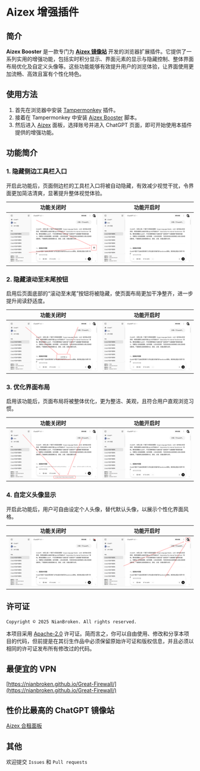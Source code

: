 # Aizex 增强插件

## 简介

**Aizex Booster** 是一款专门为 **[Aizex 镜像站](https://aizex.klaio.top/)** 开发的浏览器扩展插件。它提供了一系列实用的增强功能，包括实时积分显示、界面元素的显示与隐藏控制、整体界面布局优化及自定义头像等。这些功能能够有效提升用户的浏览体验，让界面使用更加流畅、高效且富有个性化特色。

## 使用方法

1. 首先在浏览器中安装 [Tampermonkey](https://www.tampermonkey.net/) 插件。
2. 接着在 Tampermonkey 中安装 [Aizex Booster](https://greasyfork.org/scripts/537453) 脚本。
3. 然后进入 [Aizex](https://aizex.klaio.top/) 面板，选择账号并进入 ChatGPT 页面，即可开始使用本插件提供的增强功能。

## 功能简介

### 1. 隐藏侧边工具栏入口

开启此功能后，页面侧边栏的工具栏入口将被自动隐藏，有效减少视觉干扰，令界面更加简洁清爽，显著提升整体视觉体验。

|      功能关闭时      |      功能开启时      |
| :------------------: | :------------------: |
| ![](https://github.com/NianBroken/Aizex-Booster/raw/main/images/7.png)  | ![](https://github.com/NianBroken/Aizex-Booster/raw/main/images/6.png)  |

### 2. 隐藏滚动至末尾按钮

启用后页面底部的“滚动至末尾”按钮将被隐藏，使页面布局更加干净整齐，进一步提升阅读舒适度。

|      功能关闭时      |      功能开启时      |
| :------------------: | :------------------: |
| ![](https://github.com/NianBroken/Aizex-Booster/raw/main/images/9.png)  | ![](https://github.com/NianBroken/Aizex-Booster/raw/main/images/8.png)  |

### 3. 优化界面布局

启用该功能后，页面布局将被整体优化，更为整洁、美观，且符合用户直观浏览习惯。

|      功能关闭时      |      功能开启时      |
| :------------------: | :------------------: |
| ![](https://github.com/NianBroken/Aizex-Booster/raw/main/images/11.png) | ![](https://github.com/NianBroken/Aizex-Booster/raw/main/images/10.png) |

### 4. 自定义头像显示

开启此功能后，用户可自由设定个人头像，替代默认头像，以展示个性化界面风格。

|      功能关闭时      |      功能开启时      |
| :------------------: | :------------------: |
| ![](https://github.com/NianBroken/Aizex-Booster/raw/main/images/13.png) | ![](https://github.com/NianBroken/Aizex-Booster/raw/main/images/12.png) |

## 许可证

`Copyright © 2025 NianBroken. All rights reserved.`

本项目采用 [Apache-2.0](https://www.apache.org/licenses/LICENSE-2.0 "Apache-2.0") 许可证。简而言之，你可以自由使用、修改和分享本项目的代码，但前提是在其衍生作品中必须保留原始许可证和版权信息，并且必须以相同的许可证发布所有修改过的代码。

## 最便宜的 VPN

[https://nianbroken.github.io/Great-Firewall/](https://nianbroken.github.io/Great-Firewall/)

## 性价比最高的 ChatGPT 镜像站

[Aizex 合租面板](https://aizex.klaio.top/)

## 其他

欢迎提交 `Issues` 和 `Pull requests`
